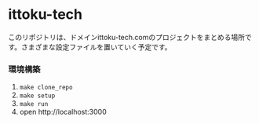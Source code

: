 # ittoku-tech

このリポジトリは、ドメインittoku-tech.comのプロジェクトをまとめる場所です。さまざまな設定ファイルを置いていく予定です。

### 環境構築

1. `make clone_repo`
2. `make setup`
3. `make run`
3. open http://localhost:3000
